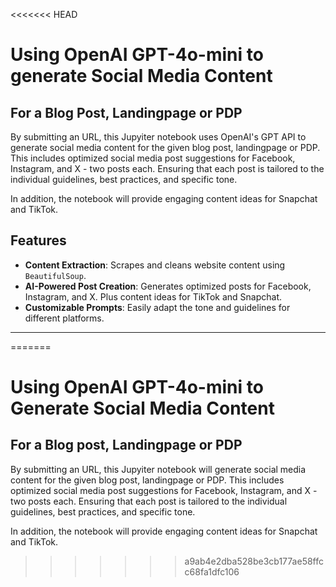 <<<<<<< HEAD
# Using OpenAI GPT-4o-mini to generate Social Media Content 
## For a Blog Post, Landingpage or PDP
By submitting an URL, this Jupyiter notebook uses OpenAI's GPT API to generate social media content for the given blog post, landingpage or PDP. This includes optimized social media post suggestions for Facebook, Instagram, and X - two posts each. Ensuring that each post is tailored to the individual guidelines, best practices, and specific tone.

In addition, the notebook will provide engaging content ideas for Snapchat and TikTok. 

## Features

- **Content Extraction**: Scrapes and cleans website content using `BeautifulSoup`.
- **AI-Powered Post Creation**: Generates optimized posts for Facebook, Instagram, and X. Plus content ideas for TikTok and Snapchat.
- **Customizable Prompts**: Easily adapt the tone and guidelines for different platforms.

---
=======
# Using OpenAI GPT-4o-mini to Generate Social Media Content
## For a Blog post, Landingpage or PDP
By submitting an URL, this Jupyiter notebook will generate social media content for the given blog post, landingpage or PDP. This includes optimized social media post suggestions for Facebook, Instagram, and X - two posts each. Ensuring that each post is tailored to the individual guidelines, best practices, and specific tone.

In addition, the notebook will provide engaging content ideas for Snapchat and TikTok. 
>>>>>>> a9ab4e2dba528be3cb177ae58ffcc68fa1dfc106
